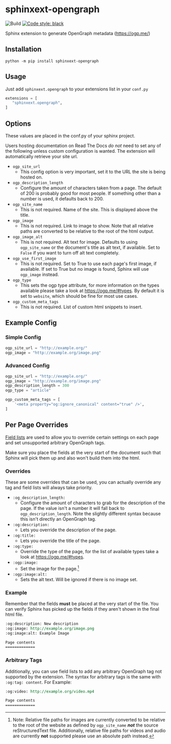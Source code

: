 # sphinxext-opengraph
![Build](https://github.com/wpilibsuite/sphinxext-opengraph/workflows/Test%20and%20Deploy/badge.svg)
[![Code style: black](https://img.shields.io/badge/code%20style-black-000000.svg)](https://github.com/psf/black)

Sphinx extension to generate OpenGraph metadata (https://ogp.me/)

## Installation

`python -m pip install sphinxext-opengraph`

## Usage
Just add `sphinxext.opengraph` to your extensions list in your `conf.py`

```python
extensions = [
   "sphinxext.opengraph",
]
```
## Options
These values are placed in the conf.py of your sphinx project.

Users hosting documentation on Read The Docs *do not* need to set any of the following unless custom configuration is wanted. The extension will automatically retrieve your site url.

* `ogp_site_url`
    * This config option is very important, set it to the URL the site is being hosted on. 
* `ogp_description_length`
    * Configure the amount of characters taken from a page. The default of 200 is probably good for most people. If something other than a number is used, it defaults back to 200. 
* `ogp_site_name`
    * This is not required. Name of the site. This is displayed above the title.
* `ogp_image`
    * This is not required. Link to image to show. Note that all relative paths are converted to be relative to the root of the html output.
* `ogp_image_alt`
    * This is not required. Alt text for image. Defaults to using `ogp_site_name` or the document's title as alt text, if available. Set to `False` if you want to turn off alt text completely.
* `ogp_use_first_image`
    * This is not required. Set to True to use each page's first image, if available. If set to True but no image is found, Sphinx will use `ogp_image` instead.
* `ogp_type`
    * This sets the ogp type attribute, for more information on the types available please take a look at https://ogp.me/#types. By default it is set to `website`, which should be fine for most use cases.
* `ogp_custom_meta_tags`
    * This is not required. List of custom html snippets to insert.
    
## Example Config

### Simple Config

```python
ogp_site_url = "http://example.org/"
ogp_image = "http://example.org/image.png"
```

### Advanced Config

```python
ogp_site_url = "http://example.org/"
ogp_image = "http://example.org/image.png"
ogp_description_length = 300
ogp_type = "article"

ogp_custom_meta_tags = [
    '<meta property="og:ignore_canonical" content="true" />',
]

```

## Per Page Overrides
[Field lists](https://www.sphinx-doc.org/en/master/usage/restructuredtext/field-lists.html) are used to allow you to override certain settings on each page and set unsupported arbitrary OpenGraph tags.

Make sure you place the fields at the very start of the document such that Sphinx will pick them up and also won't build them into the html.

### Overrides
These are some overrides that can be used, you can actually override any tag and field lists will always take priority.

* `:og_description_length:`
  * Configure the amount of characters to grab for the description of the page. If the value isn't a number it will fall back to `ogp_description_length`. Note the slightly different syntax because this isn't directly an OpenGraph tag.
* `:og:description:`
  * Lets you override the description of the page.
* `:og:title:`
  * Lets you override the title of the page.
* `:og:type:`
  * Override the type of the page, for the list of available types take a look at https://ogp.me/#types.
* `:ogp:image:`
  * Set the image for the page.[^1]
* `:ogp:image:alt:`
  * Sets the alt text. Will be ignored if there is no image set.

### Example
Remember that the fields **must** be placed at the very start of the file. You can verify Sphinx has picked up the fields if they aren't shown in the final html file.

```rst
:og:description: New description
:og:image: http://example.org/image.png
:og:image:alt: Example Image

Page contents
=============
```

### Arbitrary Tags
Additionally, you can use field lists to add any arbitrary OpenGraph tag not supported by the extension. The syntax for arbitrary tags is the same with `:og:tag: content`. For Example:

```rst
:og:video: http://example.org/video.mp4

Page contents
=============
```

[^1]: Note: Relative file paths for images are currently converted to be relative to the root of the website as defined by `ogp_site_name` ***not*** the source reStructuredText file. Additionally, relative file paths for videos and audio are currently **not** supported please use an absolute path instead.
